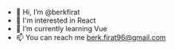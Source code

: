 - 👋 Hi, I’m @berkfirat
- 👀 I'm interested in React
- 🌱 I’m currently learning Vue
- 📫 You can reach me berk.firat96@gmail.com

<!---
berkfirat/berkfirat is a ✨ special ✨ repository because its `README.md` (this file) appears on your GitHub profile.
You can click the Preview link to take a look at your changes.
--->
